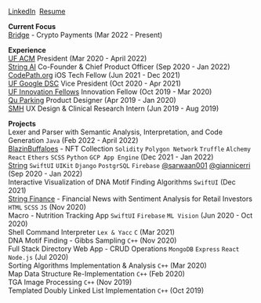 [LinkedIn](https://www.linkedin.com/in/schwjustin/)&nbsp;&nbsp;[Resume](https://dribbble.com/schwjustin)

**Current Focus**<br/>
[Bridge](https://twitter.com/bridgelabsxyz) - Crypto Payments (Mar 2022 - Present)<br/>

**Experience**<br/>
[UF ACM](https://www.uf-acm.com/) President (Mar 2020 - April 2022)<br/>
[String AI](https://string.link) Co-Founder & Chief Product Officer (Sep 2020 - Jan 2022)<br/>
[CodePath.org](https://info.codepath.org/fall21techfellows) iOS Tech Fellow (Jun 2021 - Dec 2021)<br/>
[UF Google DSC](https://dsc.community.dev/university-of-florida/) Vice President (Oct 2020 - Apr 2021)<br/>
[UF Innovation Fellows](https://www.eng.ufl.edu/innovation/students/innovation-fellows/) Innovation Fellow (Oct 2019 - Mar 2020)<br/>
[Qu Parking](https://www.behance.net/gallery/87471261/WIP-Qu-Brand-and-Interface-Design) Product Designer (Apr 2019 - Jan 2020)<br/>
[SMH](https://www.smh.com/) UX Design & Clinical Research Intern (Jun 2019 - Aug 2019)<br/>

**Projects**<br/>
Lexer and Parser with Semantic Analysis, Interpretation, and Code Generation `Java` (Feb 2022 - April 2022)<br/>
[BlazinBuffaloes](https://blazinbuffaloes.com) - NFT Collection `Solidity` `Polygon Network` `Truffle` `Alchemy` `React` `Ethers` `SCSS` `Python` `GCP App Engine` (Dec 2021 - Jan 2022)<br/>
[String](https://apple.co/3VkJcUH) `SwiftUI` `UIKit` `Django` `PostgrSQL` `Firebase` [@sarwaan001](https://github.com/sarwaan001) [@giannicerri](https://github.com/giannicerri) (Sep 2020 - Jan 2022)<br/>
Interactive Visualization of DNA Motif Finding Algorithms `SwiftUI` (Dec 2021)<br/>
[String Finance](https://string.news) - Financial News with Sentiment Analysis for Retail Investors `HTML` `SCSS` `JS` (Nov 2020)<br/>
Macro - Nutrition Tracking App `SwiftUI` `Firebase` `ML Vision` (Jun 2020 - Oct 2020)<br/>
Shell Command Interpreter `Lex & Yacc` `C` (Mar 2021)<br/>
DNA Motif Finding - Gibbs Sampling `C++` (Nov 2020)<br/>
Full Stack Directory Web App - CRUD Operations `MongoDB` `Express` `React` `Node.js` (Jul 2020)<br/>
Sorting Algorithms Implementation & Analysis `C++` (Mar 2020)<br/>
Map Data Structure Re-Implementation `C++` (Feb 2020)<br/>
TGA Image Processing `C++` (Nov 2019)<br/>
Templated Doubly Linked List Implementation `C++` (Oct 2019)<br/>
<!--
### Hi there 👋


**schwjustin/schwjustin** is a ✨ _special_ ✨ repository because its `README.md` (this file) appears on your GitHub profile.

Here are some ideas to get you started:

- 🔭 I’m currently working on ...
- 🌱 I’m currently learning ...
- 👯 I’m looking to collaborate on ...
- 🤔 I’m looking for help with ...
- 💬 Ask me about ...
- 📫 How to reach me: ...
- 😄 Pronouns: ...
- ⚡ Fun fact: ...
-->

